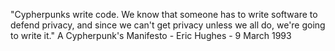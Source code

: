 
"Cypherpunks write code. We know that someone has to write software to defend privacy, 
and since we can't get privacy unless we all do, we're going to write it."
A Cypherpunk's Manifesto - Eric Hughes - 9 March 1993
